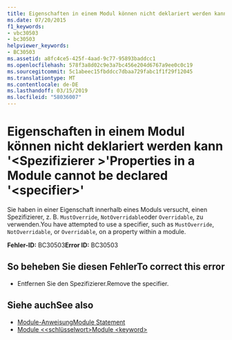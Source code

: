 ```yaml
---
title: Eigenschaften in einem Modul können nicht deklariert werden kann '<specifier>"
ms.date: 07/20/2015
f1_keywords:
- vbc30503
- bc30503
helpviewer_keywords:
- BC30503
ms.assetid: a8fc4ce5-425f-4aad-9c77-95893baddcc1
ms.openlocfilehash: 578f3a8d02c9e3a7bc456e204d6767a9ee0c0c19
ms.sourcegitcommit: 5c1abeec15fbddcc7dbaa729fabc1f1f29f12045
ms.translationtype: MT
ms.contentlocale: de-DE
ms.lasthandoff: 03/15/2019
ms.locfileid: "58036007"
---
```

# <a name="properties-in-a-module-cannot-be-declared-specifier"></a><span data-ttu-id="4d2e2-102">Eigenschaften in einem Modul können nicht deklariert werden kann '\<Spezifizierer >'</span><span class="sxs-lookup"><span data-stu-id="4d2e2-102">Properties in a Module cannot be declared '\<specifier>'</span></span>
<span data-ttu-id="4d2e2-103">Sie haben in einer Eigenschaft innerhalb eines Moduls versucht, einen Spezifizierer, z. B. `MustOverride`, `NotOverridable`oder `Overridable`, zu verwenden.</span><span class="sxs-lookup"><span data-stu-id="4d2e2-103">You have attempted to use a specifier, such as `MustOverride`, `NotOverridable`, or `Overridable`, on a property within a module.</span></span>  
  
 <span data-ttu-id="4d2e2-104">**Fehler-ID:** BC30503</span><span class="sxs-lookup"><span data-stu-id="4d2e2-104">**Error ID:** BC30503</span></span>  
  
## <a name="to-correct-this-error"></a><span data-ttu-id="4d2e2-105">So beheben Sie diesen Fehler</span><span class="sxs-lookup"><span data-stu-id="4d2e2-105">To correct this error</span></span>  
  
-   <span data-ttu-id="4d2e2-106">Entfernen Sie den Spezifizierer.</span><span class="sxs-lookup"><span data-stu-id="4d2e2-106">Remove the specifier.</span></span>  
  
## <a name="see-also"></a><span data-ttu-id="4d2e2-107">Siehe auch</span><span class="sxs-lookup"><span data-stu-id="4d2e2-107">See also</span></span>

- [<span data-ttu-id="4d2e2-108">Module-Anweisung</span><span class="sxs-lookup"><span data-stu-id="4d2e2-108">Module Statement</span></span>](../../visual-basic/language-reference/statements/module-statement.md)
- [<span data-ttu-id="4d2e2-109">Module \<<schlüsselwort></span><span class="sxs-lookup"><span data-stu-id="4d2e2-109">Module \<keyword></span></span>](../../visual-basic/language-reference/modifiers/module-keyword.md)
